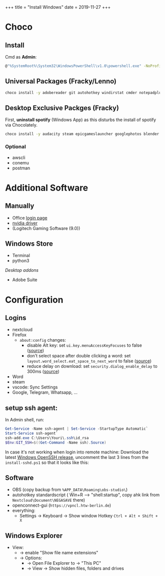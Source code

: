 +++
title = "Install Windows"
date = 2019-11-27
+++
# Choco

## Install

Cmd as **Admin**:
```bash
@"%SystemRoot%\System32\WindowsPowerShell\v1.0\powershell.exe" -NoProfile -InputFormat None -ExecutionPolicy Bypass -Command "iex ((New-Object System.Net.WebClient).DownloadString('https://chocolatey.org/install.ps1'))" && SET "PATH=%PATH%;%ALLUSERSPROFILE%\chocolatey\bin"
```

## Universal Packages (Fracky/Lenno)


```bash
choco install -y adobereader git autohotkey windirstat cmder notepadplusplus irfanview 7zip nextcloud-client everything vlc firefox sharex vscode jdk8 keepassxc discord deluge chromium
```

## Desktop Exclusive Packges (Fracky)

First, **uninstall spotify** (Windows App) as this disturbs the install of spotify via Chocolately.

```bash
choco install -y audacity steam epicgameslauncher googlephotos blender docker-desktop duplicati spotify zotero-studio minecraft ffmpeg signal teamspeak
```

### Optional
- awscli
- conemu
- postman

# Additional Software

## Manually
- Office [login page](https://login.microsoftonline.com)
- [nvidia driver](https://www.nvidia.de/Download/index.aspx?lang=de)
- (Logitech Gaming Software (9.0))


## Windows Store

* Terminal
* python3

*Desktop addons*
- Adobe Suite

# Configuration

## Logins
- nextcloud
- Firefox
    - `about:config` changes:
      - disable Alt key: set `ui.key.menuAccessKeyFocuses` to false ([source](https://support.mozilla.org/en-US/questions/1278533))
      - don't select space after double clicking a word: set `layout.word_select.eat_space_to_next_word` to false ([source](https://superuser.com/a/1623999/1277585))
      - reduce delay on download: set `security.dialog_enable_delay` to 300ms ([source](https://support.mozilla.org/en-US/questions/1176544))
- Word
- steam
- vscode: Sync Settings
- Google, Telegram, Whatsapp, ...


## setup ssh agent:

In Admin shell, run:

```powershell
Get-Service -Name ssh-agent | Set-Service -StartupType Automatic`
Start-Service ssh-agent`
ssh-add.exe C:\Users\Youri\.ssh\id_rsa
$Env:GIT_SSH=$((Get-Command -Name ssh).Source)
```

In case it's not working when login into remote machine:  Download the latest [Windows OpenSSH release](https://github.com/PowerShell/Win32-OpenSSH/releases), uncomment the last 3 lines from the `install-sshd.ps1` so that it looks like this: 


## Software

- OBS (copy backup from `%APP_DATA\Roaming\obs-studio\`)
- autohotkey standardscript ( Win+R --> "shell:startup", copy ahk link from `Nextcloud\Document\NEGASAVE` there)
- openconnect-gui (`https://vpncl.htw-berlin.de`)
- everything:
    - Settings -> Keyboard -> Show window Hotkey `Ctrl + Alt + Shift + X`

## Windows Explorer

* View:
    * -> enable "Show file name extensions"
    * -> Options: 
        * -> Open File Explorer to -> "This PC"
        * -> View -> Show hidden files, folders and drives
